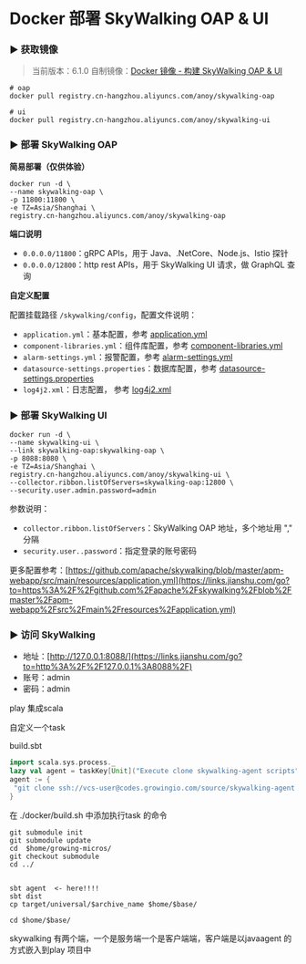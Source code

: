 # **Docker 部署 SkyWalking OAP & UI**

### ▶ 获取镜像

> 当前版本：6.1.0
> 自制镜像：[Docker 镜像 - 构建 SkyWalking OAP & UI](https://www.jianshu.com/p/a3a8d54b7da9)

```
# oap
docker pull registry.cn-hangzhou.aliyuncs.com/anoy/skywalking-oap

# ui
docker pull registry.cn-hangzhou.aliyuncs.com/anoy/skywalking-ui
```

### ▶ 部署 SkyWalking OAP

**简易部署（仅供体验）**

```
docker run -d \
--name skywalking-oap \
-p 11800:11800 \
-e TZ=Asia/Shanghai \
registry.cn-hangzhou.aliyuncs.com/anoy/skywalking-oap
```

**端口说明**

- `0.0.0.0/11800`：gRPC APIs，用于 Java、.NetCore、Node.js、Istio 探针
- `0.0.0.0/12800`：http rest APIs，用于 SkyWalking UI 请求，做 GraphQL 查询

**自定义配置**

配置挂载路径 `/skywalking/config`，配置文件说明：

- `application.yml`：基本配置，参考 [application.yml](https://links.jianshu.com/go?to=https%3A%2F%2Fgithub.com%2Fapache%2Fskywalking%2Fblob%2Fmaster%2Fdocker%2Fconfig%2Fapplication.yml)
- `component-libraries.yml`：组件库配置，参考 [component-libraries.yml](https://links.jianshu.com/go?to=https%3A%2F%2Fgithub.com%2Fapache%2Fskywalking%2Fblob%2Fmaster%2Fdocker%2Fconfig%2Fcomponent-libraries.yml)
- `alarm-settings.yml`：报警配置，参考 [alarm-settings.yml](https://links.jianshu.com/go?to=https%3A%2F%2Fgithub.com%2Fapache%2Fskywalking%2Fblob%2Fmaster%2Fdocker%2Fconfig%2Falarm-settings.yml)
- `datasource-settings.properties`：数据库配置，参考 [datasource-settings.properties](https://links.jianshu.com/go?to=https%3A%2F%2Fgithub.com%2Fapache%2Fskywalking%2Fblob%2Fmaster%2Fdocker%2Fconfig%2Fdatasource-settings.properties)
- `log4j2.xml`：日志配置， 参考 [log4j2.xml](https://links.jianshu.com/go?to=https%3A%2F%2Fgithub.com%2Fapache%2Fskywalking%2Fblob%2Fmaster%2Fdocker%2Fconfig%2Flog4j2.xml)

### ▶ 部署 SkyWalking UI

```
docker run -d \
--name skywalking-ui \
--link skywalking-oap:skywalking-oap \
-p 8088:8080 \
-e TZ=Asia/Shanghai \
registry.cn-hangzhou.aliyuncs.com/anoy/skywalking-ui \
--collector.ribbon.listOfServers=skywalking-oap:12800 \
--security.user.admin.password=admin
```

参数说明：

- `collector.ribbon.listOfServers`：SkyWalking OAP 地址，多个地址用 "," 分隔
- `security.user..password`：指定登录的账号密码

更多配置参考：[https://github.com/apache/skywalking/blob/master/apm-webapp/src/main/resources/application.yml](https://links.jianshu.com/go?to=https%3A%2F%2Fgithub.com%2Fapache%2Fskywalking%2Fblob%2Fmaster%2Fapm-webapp%2Fsrc%2Fmain%2Fresources%2Fapplication.yml)

### ▶ 访问 SkyWalking

- 地址：[http://127.0.0.1:8088/](https://links.jianshu.com/go?to=http%3A%2F%2F127.0.0.1%3A8088%2F)
- 账号：admin
- 密码：admin



play 集成scala

自定义一个task 

build.sbt

```scala
import scala.sys.process._
lazy val agent = taskKey[Unit]("Execute clone skywalking-agent scripts")
agent := {
 "git clone ssh://vcs-user@codes.growingio.com/source/skywalking-agent.git ./agent" !
}
```



在 ./docker/build.sh 中添加执行task 的命令

```shell
git submodule init
git submodule update
cd  $home/growing-micros/
git checkout submodule
cd ../


sbt agent  <- here!!!!
sbt dist
cp target/universal/$archive_name $home/$base/

cd $home/$base/
```





skywalking 有两个端，一个是服务端一个是客户端端，客户端是以javaagent 的方式嵌入到play 项目中

